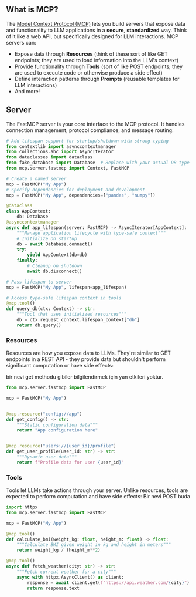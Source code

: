 ## What is MCP?

The [Model Context Protocol (MCP)](https://modelcontextprotocol.io/) lets you build servers that expose data and functionality to LLM applications in a **secure**, **standardized** way. Think of it like a web API, but specifically designed for LLM interactions. MCP servers can:

- Expose data through **Resources** (think of these sort of like GET endpoints; they are used to load information into the LLM's context)
- Provide functionality through **Tools** (sort of like POST endpoints; they are used to execute code or otherwise produce a side effect)
- Define interaction patterns through **Prompts** (reusable templates for LLM interactions)
- And more!


## Server 

The FastMCP server is your core interface to the MCP protocol. It handles connection management, protocol compliance, and message routing:

```python 
# Add lifespan support for startup/shutdown with strong typing
from contextlib import asynccontextmanager
from collections.abc import AsyncIterator
from dataclasses import dataclass
from fake_database import Database  # Replace with your actual DB type
from mcp.server.fastmcp import Context, FastMCP

# Create a named server
mcp = FastMCP("My App")
# Specify dependencies for deployment and development
mcp = FastMCP("My App", dependencies=["pandas", "numpy"])

@dataclass
class AppContext:
    db: Database
@asynccontextmanager
async def app_lifespan(server: FastMCP) -> AsyncIterator[AppContext]:
    """Manage application lifecycle with type-safe context"""
    # Initialize on startup
    db = await Database.connect()
    try:
        yield AppContext(db=db)
    finally:
        # Cleanup on shutdown
        await db.disconnect()

# Pass lifespan to server
mcp = FastMCP("My App", lifespan=app_lifespan)

# Access type-safe lifespan context in tools
@mcp.tool()
def query_db(ctx: Context) -> str:
    """Tool that uses initialized resources"""
    db = ctx.request_context.lifespan_context["db"]
    return db.query()
```



### Resources

Resources are how you expose data to LLMs. They're similar to GET endpoints in a REST API - they provide data but shouldn't perform significant computation or have side effects:

bir nevi get methodu gibiler bilgilendirmek için yan etkileri yoktur.

```python
from mcp.server.fastmcp import FastMCP

mcp = FastMCP("My App")


@mcp.resource("config://app")
def get_config() -> str:
    """Static configuration data"""
    return "App configuration here"


@mcp.resource("users://{user_id}/profile")
def get_user_profile(user_id: str) -> str:
    """Dynamic user data"""
    return f"Profile data for user {user_id}"
```


### Tools

Tools let LLMs take actions through your server. Unlike resources, tools are expected to perform computation and have side effects:
Bir nevi POST  buda
```python
import httpx
from mcp.server.fastmcp import FastMCP

mcp = FastMCP("My App")

@mcp.tool()
def calculate_bmi(weight_kg: float, height_m: float) -> float:
    """Calculate BMI given weight in kg and height in meters"""
    return weight_kg / (height_m**2)

@mcp.tool()
async def fetch_weather(city: str) -> str:
    """Fetch current weather for a city"""
    async with httpx.AsyncClient() as client:
        response = await client.get(f"https://api.weather.com/{city}")
        return response.text
```